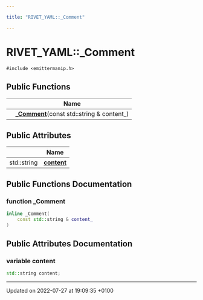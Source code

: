 ```yaml
---

title: "RIVET_YAML::_Comment"

---
```


# RIVET_YAML::_Comment






`#include <emittermanip.h>`

## Public Functions

|                | Name           |
| -------------- | -------------- |
| | **[_Comment](http://example.org/classes/structrivet__yaml_1_1__comment/#function--comment)**(const std::string & content_) |

## Public Attributes

|                | Name           |
| -------------- | -------------- |
| std::string | **[content](http://example.org/classes/structrivet__yaml_1_1__comment/#variable-content)**  |

## Public Functions Documentation

### function _Comment

```cpp
inline _Comment(
    const std::string & content_
)
```


## Public Attributes Documentation

### variable content

```cpp
std::string content;
```


-------------------------------

Updated on 2022-07-27 at 19:09:35 +0100